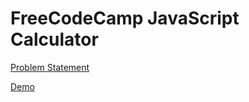 # FreeCodeCamp JavaScript Calculator

[Problem Statement](https://www.freecodecamp.org/learn/front-end-development-libraries/front-end-development-libraries-projects/build-a-javascript-calculator)

[Demo](https://sharangukidve.github.io/fcc-jscalc)
